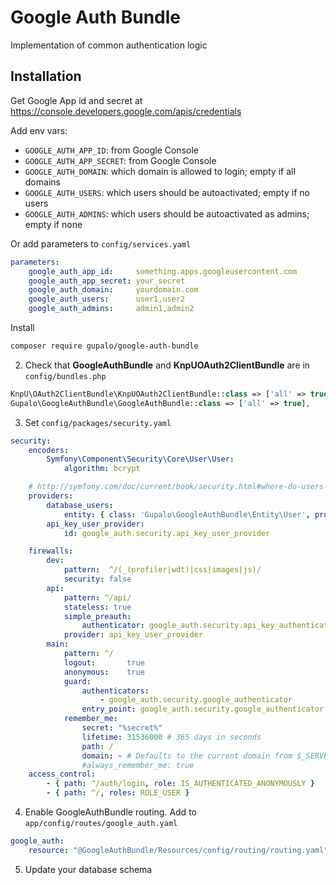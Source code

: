Google Auth Bundle
==================

Implementation of common authentication logic

Installation
------------

Get Google App id and secret at https://console.developers.google.com/apis/credentials

Add env vars:

* `GOOGLE_AUTH_APP_ID`: from Google Console
* `GOOGLE_AUTH_APP_SECRET`: from Google Console
* `GOOGLE_AUTH_DOMAIN`: which domain is allowed to login; empty if all domains
* `GOOGLE_AUTH_USERS`: which users should be autoactivated; empty if no users
* `GOOGLE_AUTH_ADMINS`: which users should be autoactivated as admins; empty if none

Or add parameters to `config/services.yaml`

```yaml
parameters:
    google_auth_app_id:     something.apps.googleusercontent.com
    google_auth_app_secret: your_secret
    google_auth_domain:     yourdomain.com
    google_auth_users:      user1,user2
    google_auth_admins:     admin1,admin2
```

Install

```sh
composer require gupalo/google-auth-bundle
```

2) Check that **GoogleAuthBundle** and **KnpUOAuth2ClientBundle** are in `config/bundles.php`

```php
KnpU\OAuth2ClientBundle\KnpUOAuth2ClientBundle::class => ['all' => true],
Gupalo\GoogleAuthBundle\GoogleAuthBundle::class => ['all' => true],
```

3) Set `config/packages/security.yaml`

```yaml
security:
    encoders:
        Symfony\Component\Security\Core\User\User:
            algorithm: bcrypt

    # http://symfony.com/doc/current/book/security.html#where-do-users-come-from-user-providers
    providers:
        database_users:
            entity: { class: 'Gupalo\GoogleAuthBundle\Entity\User', property: username }
        api_key_user_provider:
            id: google_auth.security.api_key_user_provider

    firewalls:
        dev:
            pattern:  ^/(_(profiler|wdt)|css|images|js)/
            security: false
        api:
            pattern: ^/api/
            stateless: true
            simple_preauth:
                authenticator: google_auth.security.api_key_authenticator
            provider: api_key_user_provider
        main:
            pattern: ^/
            logout:       true
            anonymous:    true
            guard:
                authenticators:
                    - google_auth.security.google_authenticator
                entry_point: google_auth.security.google_authenticator
            remember_me:
                secret: "%secret%"
                lifetime: 31536000 # 365 days in seconds
                path: /
                domain: ~ # Defaults to the current domain from $_SERVER
                #always_remember_me: true
    access_control:
        - { path: ^/auth/login, role: IS_AUTHENTICATED_ANONYMOUSLY }
        - { path: ^/, roles: ROLE_USER }
```

4) Enable GoogleAuthBundle routing. Add to `app/config/routes/google_auth.yaml`

```yaml
google_auth:
    resource: "@GoogleAuthBundle/Resources/config/routing/routing.yaml"
```

5) Update your database schema

